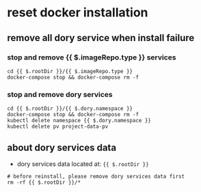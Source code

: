 # reset docker installation

## remove all dory service when install failure

### stop and remove {{ $.imageRepo.type }} services

```shell script
cd {{ $.rootDir }}/{{ $.imageRepo.type }}
docker-compose stop && docker-compose rm -f
```

### stop and remove dory services

```shell script
cd {{ $.rootDir }}/{{ $.dory.namespace }}
docker-compose stop && docker-compose rm -f
kubectl delete namespace {{ $.dory.namespace }}
kubectl delete pv project-data-pv
```

## about dory services data

- dory services data located at: `{{ $.rootDir }}`

```shell script
# before reinstall, please remove dory services data first
rm -rf {{ $.rootDir }}/*
```
